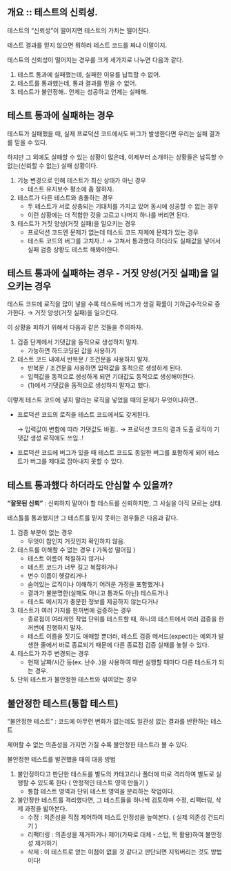 ## 개요 :: 테스트의 신뢰성.

테스트의 “신뢰성”이 떨어지면 테스트의 가치는 떨어진다.

테스트 결과를 믿지 않으면 뭐하러 테스트 코드를 짜냐 이말이지.

테스트의 신뢰성이 떨어지는 경우를 크게 세가지로 나누면 다음과 같다.

1. 테스트 통과에 실패했는데, 실패한 이유를 납득할 수 없어.
2. 테스트를 통과했는데, 통과 결과를 믿을 수 없어.
3. 테스트가 불안정해.. 언제는 성공하고 언제는 실패해.

## 테스트 통과에 실패하는 경우

테스트가 실패했을 때, 실제 프로덕션 코드에서도 버그가 발생한다면 우리는 실패 결과를 믿을 수 있다.

하지만 그 외에도 실패할 수 있는 상황이 많은데, 이제부터 소개하는 상황들은 납득할 수 없는(신뢰할 수 없는) 실패 상황이다.

1. 기능 변경으로 인해 테스트가 최신 상태가 아닌 경우
    - 테스트 유지보수 평소에 좀 잘하자.
2. 테스트가 다른 테스트와 충돌하는 경우
    - 두 테스트가 서로 상충되는 기대치를 가지고 있어 동시에 성공할 수 없는 경우
    - 이런 상황에는 더 적합한 것을 고르고 나머지 하나를 버리면 된다.
3. 테스트가 거짓 양성(거짓 실패)을 일으키는 경우
    - 프로덕션 코드엔 문제가 없는데 테스트 코드 자체에 문제가 있는 경우
    - 테스트 코드의 버그를 고치자..! → 고쳐서 통과했다 하더라도 실패값을 넣어서 실패 검증 상황도 테스트 해봐야한다.

## 테스트 통과에 실패하는 경우 - 거짓 양성(거짓 실패)을 일으키는 경우

테스트 코드에 로직을 많이 넣을 수록 테스트에 버그가 생길 확률이 기하급수적으로 증가한다. → 거짓 양성(거짓 실패)을 일으킨다.

이 상황을 피하기 위해서 다음과 같은 것들을 주의하자.

1. 검증 단계에서 기댓값을 동적으로 생성하지 말자.
    - 가능하면 하드코딩된 값을 사용하기
2. 테스트 코드 내에서 반복문 / 조건문을 사용하지 말자.
    - 반복문 / 조건문을 사용하면 입력값을 동적으로 생성하게 된다.
    - 입력값을 동적으로 생성하게 되면 기대값도 동적으로 생성해야한다.
    - (1)에서 기댓값을 동적으로 생성하지 말자고 했다.

이렇게 테스트 코드에 넣지 말라는 로직을 넣었을 때의 문제가 무엇이냐하면..

- 프로덕션 코드의 로직을 테스트 코드에서도 갖게된다.
    
    → 입력값이 변함에 따라 기댓값도 바뀜.. → 프로덕션 코드의 결과 도출 로직이 기댓값 생성 로직에도 쓰임..!
    
- 프로덕션 코드에 버그가 있을 때 테스트 코드도 동일한 버그를 포함하게 되어 테스트가 버그를 제대로 잡아내지 못할 수 있다.

## 테스트 통과했다 하더라도 안심할 수 있을까?

**“잘못된 신뢰”** : 신뢰하지 말아야 할 테스트를 신뢰하지만, 그 사실을 아직 모르는 상태.

테스틀를 통과했지만 그 테스트를 믿지 못하는 경우들은 다음과 같다.

1. 검증 부분이 없는 경우
    - 무엇이 참인지 거짓인지 확인하지 않음.
2. 테스트를 이해할 수 없는 경우 ( 가독성 떨어짐 )
    - 테스트 이름이 적절하지 않거나
    - 테스트 코드가 너무 길고 복잡하거나
    - 변수 이름이 헷갈리거나
    - 숨어있는 로직이나 이해하기 어려운 가정을 포함했거나
    - 결과가 불분명한(실패도 아니고 통과도 아닌) 테스트거나
    - 테스트 메시지가 충분한 정보를 제공하지 않는다거나
3. 테스트가 여러 가지를 한꺼번에 검증하는 경우
    - 종료점이 여러개인 작업 단위를 테스트할 때, 하나의 테스트에서 여러 검증을 한꺼번에 진행하지 말자.
    - 테스트 이름을 짓기도 애매할 뿐더러, 테스트 검증 메서드(expect)는 예외가 발생한 줄에서 바로 종료되기 때문에 다른 종료점 검증 실패를 놓칠 수 있다.
4. 테스트가 자주 변경되는 경우
    - 현재 날짜/시간 등(ex. 난수..)을 사용하여 매번 실행할 때마다 다른 테스트가 되는 경우.
5. 단위 테스트가 불안정한 테스트와 섞여있는 경우

## 불안정한 테스트(통합 테스트)

“불안정한 테스트” : 코드에 아무런 변화가 없는데도 일관성 없는 결과를 반환하는 테스트

제어할 수 없는 의존성을 가지면 가질 수록 불안정한 테스트라 볼 수 있다.

불안정한 테스트를 발견했을 때의 대응 방법

1. 불안정하다고 판단한 테스트를 별도의 카테고리나 폴더에 따로 격리하여 별도로 실행할 수 있도록 한다  ( 안정적인 테스트 영역 만들기 )
    - 통합 테스트 영역과 단위 테스트 영역을 분리하는 작업이다.
2. 불안정한 테스트를 격리했다면, 그 테스트들을 하나씩 검토하며 수정, 리팩터링, 삭제 과정을 밟아본다.
    - 수정 : 의존성을 직접 제어하여 테스트 안정성을 높여본다. ( 실제 의존성 건드리기 )
    - 리팩터링 : 의존성을 제거하거나 제어(가짜로 대체 - 스텁, 목 활용)하여 불안정성 제거하기
    - 삭제 : 이 테스트로 얻는 이점이 없을 것 같다고 판단되면 지워버리는 것도 방법이다!
